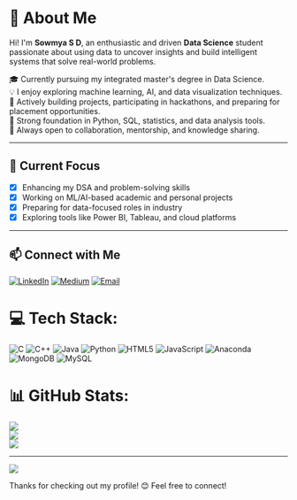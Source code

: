 # 👋 About Me

Hi! I'm **Sowmya S D**, an enthusiastic and driven **Data Science** student passionate about using data to uncover insights and build intelligent systems that solve real-world problems.

🎓 Currently pursuing my integrated master's degree in Data Science.  
💡 I enjoy exploring machine learning, AI, and data visualization techniques.  
🚀 Actively building projects, participating in hackathons, and preparing for placement opportunities.  
🧠 Strong foundation in Python, SQL, statistics, and data analysis tools.  
💬 Always open to collaboration, mentorship, and knowledge sharing.

---

## 🌱 Current Focus

- [x] Enhancing my DSA and problem-solving skills  
- [x] Working on ML/AI-based academic and personal projects  
- [x] Preparing for data-focused roles in industry  
- [x] Exploring tools like Power BI, Tableau, and cloud platforms  

---

## 📫 Connect with Me

[![LinkedIn](https://img.shields.io/badge/LinkedIn-%230077B5.svg?logo=linkedin&logoColor=white)](https://www.linkedin.com/in/sowmyasd/) [![Medium](https://img.shields.io/badge/Medium-12100E?logo=medium&logoColor=white)](https://medium.com/@sowmya.dina2004) [![Email](https://img.shields.io/badge/Email-D14836?logo=gmail&logoColor=white)](mailto:sowmyadinakaran20@gmail.com)



# 💻 Tech Stack:
![C](https://img.shields.io/badge/c-%2300599C.svg?style=for-the-badge&logo=c&logoColor=white) ![C++](https://img.shields.io/badge/c++-%2300599C.svg?style=for-the-badge&logo=c%2B%2B&logoColor=white) ![Java](https://img.shields.io/badge/java-%23ED8B00.svg?style=for-the-badge&logo=openjdk&logoColor=white) ![Python](https://img.shields.io/badge/python-3670A0?style=for-the-badge&logo=python&logoColor=ffdd54) ![HTML5](https://img.shields.io/badge/html5-%23E34F26.svg?style=for-the-badge&logo=html5&logoColor=white) ![JavaScript](https://img.shields.io/badge/javascript-%23323330.svg?style=for-the-badge&logo=javascript&logoColor=%23F7DF1E) ![Anaconda](https://img.shields.io/badge/Anaconda-%2344A833.svg?style=for-the-badge&logo=anaconda&logoColor=white) ![MongoDB](https://img.shields.io/badge/MongoDB-%234ea94b.svg?style=for-the-badge&logo=mongodb&logoColor=white) ![MySQL](https://img.shields.io/badge/mysql-4479A1.svg?style=for-the-badge&logo=mysql&logoColor=white)


# 📊 GitHub Stats:
![](https://github-readme-stats.vercel.app/api?username=SowmySD&theme=dark&hide_border=false&include_all_commits=false&count_private=false)<br/>
![](https://nirzak-streak-stats.vercel.app/?user=SowmySD&theme=dark&hide_border=false)<br/>
![](https://github-readme-stats.vercel.app/api/top-langs/?username=SowmySD&theme=dark&hide_border=false&include_all_commits=false&count_private=false&layout=compact)

---
[![](https://visitcount.itsvg.in/api?id=SowmySD&icon=0&color=0)](https://visitcount.itsvg.in)

Thanks for checking out my profile! 😊 Feel free to connect!
